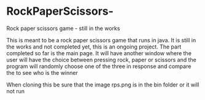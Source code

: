 # RockPaperScissors-
Rock paper scissors game - still in the works

This is meant to be a rock paper scissors game that runs in java. It is still in the works and not completed yet, this is an ongoing project.
The part completed so far is the main page. It will have another window where the user will have the choice between pressing rock, paper or scissors and the program will randomly choose one of the three in response and compare the to see who is the winner 

When cloning this be sure that the image rps.png is in the bin folder or it will not run
